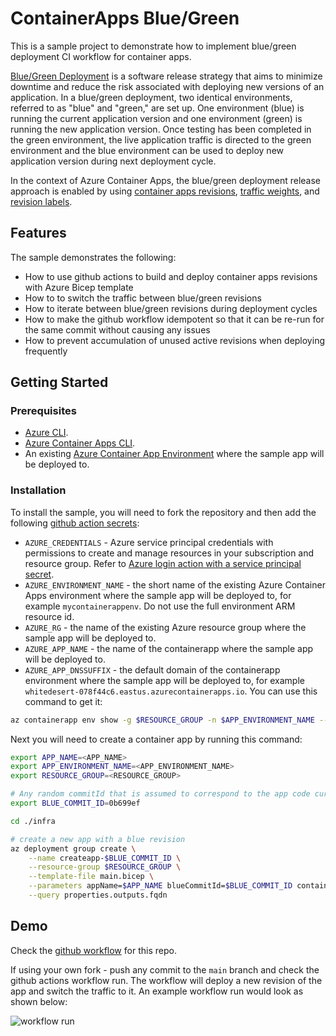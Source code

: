 # ContainerApps Blue/Green

This is a sample project to demonstrate how to implement blue/green deployment CI workflow for container apps.

[Blue/Green Deployment](https://martinfowler.com/bliki/BlueGreenDeployment.html) is a software release strategy that aims to minimize downtime and reduce the risk associated with deploying new versions of an application. In a blue/green deployment, two identical environments, referred to as "blue" and "green," are set up. One environment (blue) is running the current application version and one environment (green) is running the new application version. Once testing has been completed in the green environment, the live application traffic is directed to the green environment and the blue environment can be used to deploy new application version during next deployment cycle.

In the context of Azure Container Apps, the blue/green deployment release approach is enabled by using [container apps revisions](https://learn.microsoft.com/en-us/azure/container-apps/revisions), [traffic weights](https://learn.microsoft.com/en-us/azure/container-apps/traffic-splitting), and [revision labels](https://learn.microsoft.com/en-us/azure/container-apps/revisions#revision-labels).

## Features

The sample demonstrates the following:

* How to use github actions to build and deploy container apps revisions with Azure Bicep template
* How to to switch the traffic between blue/green revisions
* How to iterate between blue/green revisions during deployment cycles
* How to make the github workflow idempotent so that it can be re-run for the same commit without causing any issues
* How to prevent accumulation of unused active revisions when deploying frequently

## Getting Started

### Prerequisites

* [Azure CLI](https://docs.microsoft.com/en-us/cli/azure/install-azure-cli).
* [Azure Container Apps CLI](https://docs.microsoft.com/en-us/azure/container-apps/quickstart-cli).
* An existing [Azure Container App Environment](https://learn.microsoft.com/en-us/azure/container-apps/environment) where the sample app will be deployed to.

### Installation

To install the sample, you will need to fork the repository and then add the following [github action secrets](https://github.com/Azure/actions-workflow-samples/blob/master/assets/create-secrets-for-GitHub-workflows.md):

* `AZURE_CREDENTIALS` - Azure service principal credentials with permissions to create and manage resources in your subscription and resource group. Refer to [Azure login action with a service principal secret](https://learn.microsoft.com/en-us/azure/developer/github/connect-from-azure?tabs=azure-portal%2Cwindows#use-the-azure-login-action-with-a-service-principal-secret).
* `AZURE_ENVIRONMENT_NAME` - the short name of the existing Azure Container Apps environment where the sample app will be deployed to, for example `mycontainerappenv`. Do not use the full environment ARM resource id.
* `AZURE_RG` - the name of the existing Azure resource group where the sample app will be deployed to.
* `AZURE_APP_NAME` - the name of the containerapp where the sample app will be deployed to.
* `AZURE_APP_DNSSUFFIX` - the default domain of the containerapp environment where the sample app will be deployed to, for example `whitedesert-078f44c6.eastus.azurecontainerapps.io`. You can use this command to get it:

```bash
az containerapp env show -g $RESOURCE_GROUP -n $APP_ENVIRONMENT_NAME --query properties.defaultDomain
```

Next you will need to create a container app by running this command:

```bash
export APP_NAME=<APP_NAME>
export APP_ENVIRONMENT_NAME=<APP_ENVIRONMENT_NAME>
export RESOURCE_GROUP=<RESOURCE_GROUP>

# Any random commitId that is assumed to correspond to the app code currently in production
export BLUE_COMMIT_ID=0b699ef

cd ./infra

# create a new app with a blue revision
az deployment group create \
    --name createapp-$BLUE_COMMIT_ID \
    --resource-group $RESOURCE_GROUP \
    --template-file main.bicep \
    --parameters appName=$APP_NAME blueCommitId=$BLUE_COMMIT_ID containerAppsEnvironmentName=$APP_ENVIRONMENT_NAME \
    --query properties.outputs.fqdn
````

## Demo

Check the [github workflow](https://github.com/Azure-Samples/containerapps-blue-green/actions) for this repo.

If using your own fork - push any commit to the `main` branch and check the github actions workflow run. The workflow will deploy a new revision of the app and switch the traffic to it. An example workflow run would look as shown below:

![workflow run](./docs/example-workflow.png)
